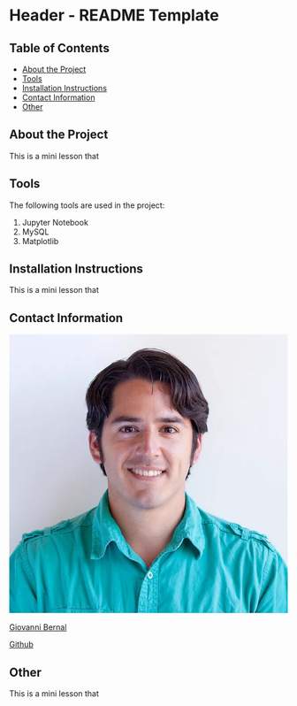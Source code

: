 # Header - README Template

## Table of Contents
  - [About the Project](#about-the-project)
  - [Tools](#tools)
  - [Installation Instructions](#installation-instructions)
  - [Contact Information](#contact-information)
  - [Other](#other)

<a class="anchor" id="about_the_project"></a>
## About the Project
This is a mini lesson that 

<a class="anchor" id="tools"></a>
## Tools
The following tools are used in the project:
1. Jupyter Notebook
2. MySQL
3. Matplotlib


<a class="anchor" id="installation_instructions"></a>
## Installation Instructions
This is a mini lesson that 

<a class="anchor" id="contact"></a>
## Contact Information

![Giova](https://github.com/willybernal/willybernal.github.io/blob/12b7347eaad33fdda074d946030ab0af78af0a29/giova1.png "Willy Giovanni")

[Giovanni Bernal](https://www.linkedin.com/in/willy-bernal-36220858/)

[Github](https://willybernal.github.io/)



<a class="anchor" id="other"></a>
## Other
This is a mini lesson that 



